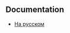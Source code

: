 Documentation
-------------

* [На русском](https://github.com/IL2HorusTeam/Horus-System/wiki/%D0%93%D0%BB%D0%B0%D0%B2%D0%BD%D0%B0%D1%8F)

